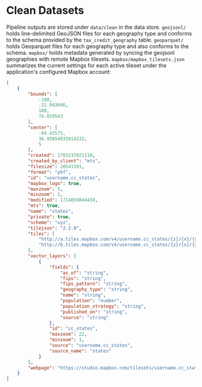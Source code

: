 # Clean Datasets

Pipeline outputs are stored under `data/clean` in the data store. `geojsonl/` holds line-delimited GeoJSON files for each geography type and conforms to the schema provided by the `tax_credit_geography` table. `geoparquet/` holds Geoparquet files for each geography type and also conforms to the schema. `mapbox/` holds metadata generated by syncing the geojsonl geographies with remote Mapbox tilesets. `mapbox/mapbox_tilesets.json` summarizes the current settings for each active tileset under the application's configured Mapbox account:

```json
[
    {
        "bounds": [
            -180,
            -21.943046,
            180,
            74.019543
        ],
        "center": [
            -84.43575,
            36.93854035014232,
            5
        ],
        "created": 1703237021110,
        "created_by_client": "mts",
        "filesize": 28541591,
        "format": "pbf",
        "id": "username.cc_states",
        "mapbox_logo": true,
        "maxzoom": 5,
        "minzoom": 1,
        "modified": 1714859844459,
        "mts": true,
        "name": "states",
        "private": true,
        "scheme": "xyz",
        "tilejson": "2.2.0",
        "tiles": [
            "http://a.tiles.mapbox.com/v4/username.cc_states/{z}/{x}/{y}.vector.pbf?access_token=sk.eyJ1IjoibGF1bmEtZ3JlZXIiLCJhIjoiY2xuNHUzb2poMDJlZTJrb2RmbjY4bXdnNiJ9.t01RX-DQAvaP7zpCopPxuA",
            "http://b.tiles.mapbox.com/v4/username.cc_states/{z}/{x}/{y}.vector.pbf?access_token=sk.eyJ1IjoibGF1bmEtZ3JlZXIiLCJhIjoiY2xuNHUzb2poMDJlZTJrb2RmbjY4bXdnNiJ9.t01RX-DQAvaP7zpCopPxuA"
        ],
        "vector_layers": [
            {
                "fields": {
                    "as_of": "string",
                    "fips": "string",
                    "fips_pattern": "string",
                    "geography_type": "string",
                    "name": "string",
                    "population": "number",
                    "population_strategy": "string",
                    "published_on": "string",
                    "source": "string"
                },
                "id": "cc_states",
                "maxzoom": 22,
                "minzoom": 1,
                "source": "username.cc_states",
                "source_name": "states"
            }
        ],
        "webpage": "https://studio.mapbox.com/tilesets/username.cc_states"
    }
]
```
